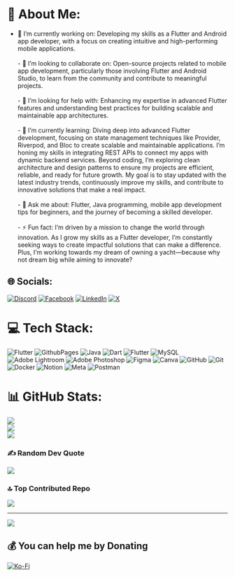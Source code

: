 # 💫 About Me:
- 🎯 I’m currently working on: Developing my skills as a Flutter and Android app developer, with a focus on creating intuitive and high-performing mobile applications.<br><br>- 🤝 I’m looking to collaborate on: Open-source projects related to mobile app development, particularly those involving Flutter and Android Studio, to learn from the community and contribute to meaningful projects.<br><br>- 📝 I’m looking for help with: Enhancing my expertise in advanced Flutter features and understanding best practices for building scalable and maintainable app architectures.<br><br>- 🌱 I’m currently learning: Diving deep into advanced Flutter development, focusing on state management techniques like Provider, Riverpod, and Bloc to create scalable and maintainable applications. I’m honing my skills in integrating REST APIs to connect my apps with dynamic backend services. Beyond coding, I’m exploring clean architecture and design patterns to ensure my projects are efficient, reliable, and ready for future growth. My goal is to stay updated with the latest industry trends, continuously improve my skills, and contribute to innovative solutions that make a real impact.<br><br>- 💬 Ask me about: Flutter, Java programming, mobile app development tips for beginners, and the journey of becoming a skilled developer.<br><br>- ⚡ Fun fact: I’m driven by a mission to change the world through innovation. As I grow my skills as a Flutter developer, I’m constantly seeking ways to create impactful solutions that can make a difference. Plus, I’m working towards my dream of owning a yacht—because why not dream big while aiming to innovate?


## 🌐 Socials:
[![Discord](https://img.shields.io/badge/Discord-%237289DA.svg?logo=discord&logoColor=white)](https://discord.gg/Qpaxf8df) [![Facebook](https://img.shields.io/badge/Facebook-%231877F2.svg?logo=Facebook&logoColor=white)](https://facebook.com/rakibulmehedi02) [![LinkedIn](https://img.shields.io/badge/LinkedIn-%230077B5.svg?logo=linkedin&logoColor=white)](https://linkedin.com/in/rakibul-islam-mehedi-a1b8ba1bb?utm_source=share&utm_campaign=share_via&utm_content=profile&utm_medium=android_app) [![X](https://img.shields.io/badge/X-black.svg?logo=X&logoColor=white)](https://x.com/rakibulislammehedi02) 

# 💻 Tech Stack:
![Flutter](https://img.shields.io/badge/Flutter-%2302569B.svg?style=flat&logo=Flutter&logoColor=white) ![GithubPages](https://img.shields.io/badge/github%20pages-121013?style=flat&logo=github&logoColor=white) ![Java](https://img.shields.io/badge/java-%23ED8B00.svg?style=flat&logo=openjdk&logoColor=white) ![Dart](https://img.shields.io/badge/dart-%230175C2.svg?style=flat&logo=dart&logoColor=white) ![Flutter](https://img.shields.io/badge/Flutter-%2302569B.svg?style=flat&logo=Flutter&logoColor=white) ![MySQL](https://img.shields.io/badge/mysql-4479A1.svg?style=flat&logo=mysql&logoColor=white) ![Adobe Lightroom](https://img.shields.io/badge/Adobe%20Lightroom-31A8FF.svg?style=flat&logo=Adobe%20Lightroom&logoColor=white) ![Adobe Photoshop](https://img.shields.io/badge/adobe%20photoshop-%2331A8FF.svg?style=flat&logo=adobe%20photoshop&logoColor=white) ![Figma](https://img.shields.io/badge/figma-%23F24E1E.svg?style=flat&logo=figma&logoColor=white) ![Canva](https://img.shields.io/badge/Canva-%2300C4CC.svg?style=flat&logo=Canva&logoColor=white) ![GitHub](https://img.shields.io/badge/github-%23121011.svg?style=flat&logo=github&logoColor=white) ![Git](https://img.shields.io/badge/git-%23F05033.svg?style=flat&logo=git&logoColor=white) ![Docker](https://img.shields.io/badge/docker-%230db7ed.svg?style=flat&logo=docker&logoColor=white) ![Notion](https://img.shields.io/badge/Notion-%23000000.svg?style=flat&logo=notion&logoColor=white) ![Meta](https://img.shields.io/badge/Meta-%230467DF.svg?style=flat&logo=Meta&logoColor=white) ![Postman](https://img.shields.io/badge/Postman-FF6C37?style=flat&logo=postman&logoColor=white)
# 📊 GitHub Stats:
![](https://github-readme-stats.vercel.app/api?username=MehedisGits&theme=swift&hide_border=false&include_all_commits=true&count_private=true)<br/>
![](https://github-readme-streak-stats.herokuapp.com/?user=MehedisGits&theme=swift&hide_border=false)<br/>
![](https://github-readme-stats.vercel.app/api/top-langs/?username=MehedisGits&theme=swift&hide_border=false&include_all_commits=true&count_private=true&layout=compact)

### ✍️ Random Dev Quote
![](https://quotes-github-readme.vercel.app/api?type=horizontal&theme=radical)

### 🔝 Top Contributed Repo
![](https://github-contributor-stats.vercel.app/api?username=MehedisGits&limit=5&theme=transparent&combine_all_yearly_contributions=true)

---
[![](https://visitcount.itsvg.in/api?id=MehedisGits&icon=10&color=13)](https://visitcount.itsvg.in)

  ## 💰 You can help me by Donating
  [![Ko-Fi](https://img.shields.io/badge/Ko--fi-F16061?style=for-the-badge&logo=ko-fi&logoColor=white)](https://ko-fi.com/rakibulislammehedi) 

  
<!-- Proudly created with GPRM ( https://gprm.itsvg.in ) -->
